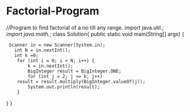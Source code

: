 # Factorial-Program
//Program to find factorial of a no till any range.
import java.util.*;  
import java.math.*; 
class Solution{
public static void main(String[] args) {  
     
     Scanner in = new Scanner(System.in);
       int N = in.nextInt();
       int k =0;
        for (int i = 0; i < N; i++) {
            k = in.nextInt();
            BigInteger result = BigInteger.ONE;
            for (int j = 2; j <= k; j++)
        result = result.multiply(BigInteger.valueOf(j));
            System.out.println(result);
        }

}
}
